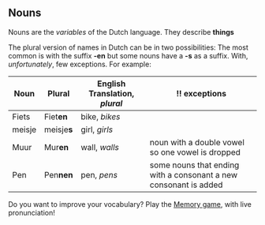 ## Nouns

Nouns are the _variables_ of the Dutch language. They describe **things**

The plural version of names in Dutch can be in two possibilities: The most common is with the suffix **-en** but some nouns have a **-s** as a suffix. With, _unfortunately_, few exceptions. For example:

| Noun   | Plural      | English Translation, _plural_ | ‼️ exceptions                                                    |
| ------ | ----------- | ----------------------------- | ---------------------------------------------------------------- |
| Fiets  | Fiet**en**  | bike, _bikes_                 |                                                                  |
| meisje | meisje**s** | girl, _girls_                 |                                                                  |
| Muur   | Mur**en**   | wall, _walls_                 | noun with a double vowel so one vowel is dropped                 |
| Pen    | Pen**nen**  | pen, _pens_                   | some nouns that ending with a consonant a new consonant is added |

Do you want to improve your vocabulary? Play the <a href="games/memory">Memory game</a>, with live pronunciation!
